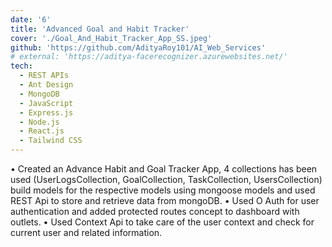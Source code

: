 ```yaml
---
date: '6'
title: 'Advanced Goal and Habit Tracker'
cover: './Goal_And_Habit_Tracker_App_SS.jpeg'
github: 'https://github.com/AdityaRoy101/AI_Web_Services'
# external: 'https://aditya-facerecognizer.azurewebsites.net/'
tech:
  - REST APIs
  - Ant Design
  - MongoDB
  - JavaScript
  - Express.js
  - Node.js
  - React.js
  - Tailwind CSS
---
```


• Created an Advance Habit and Goal Tracker App, 4 collections has been used (UserLogsCollection, GoalCollection, TaskCollection, UsersCollection) build models for the respective models using mongoose models and used REST Api to store and retrieve data from mongoDB.
• Used O Auth for user authentication and added protected routes concept to dashboard with outlets.
• Used Context Api to take care of the user context and check for current user and related information.
